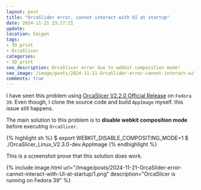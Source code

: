 ```yaml
---
layout: post
title: "OrcaSlider error, cannot interact with UI at startup"
date: 2024-11-21 23:17:21
update:
location: Saigon
tags:
- 3D print
- OrcaSlicer
categories:
- 3D print
seo_description: OrcaSlicer error due to webkit composition mode!
seo_image: /image/posts/2024-11-21-OrcaSlider-error-cannot-interact-with-UI-at-startup/seo.png
comments: true
---
```


I have seen this problem using [OrcaSlicer V2.2.0 Official Release](https://github.com/SoftFever/OrcaSlicer/releases/tag/v2.2.0) on `Fedora 39`. Even though, I clone the source code and build `AppImage` myself. this issue still happens.

The main solution to this problem is to **disable webkit composition mode** before executing `OrcaSlicer`.

{% highlight sh %}
$ export WEBKIT_DISABLE_COMPOSITING_MODE=1
$ ./OrcaSlicer_Linux_V2.3.0-dev.AppImage
{% endhighlight %}


This is a screenshot prove that this solution does work.

{% include image.html url="/image/posts/2024-11-21-OrcaSlider-error-cannot-interact-with-UI-at-startup/1.png" description="OrcaSlicer is running on Fedora 39" %}

